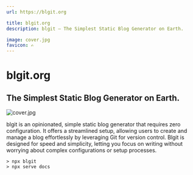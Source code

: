 ```yaml
---
url: https://blgit.org

title: blgit.org
description: blgit – The Simplest Static Blog Generator on Earth.

image: cover.jpg
favicon: ✍️
---
```


# blgit.org
## The Simplest Static Blog Generator on Earth.

![cover.jpg](cover.jpg)

blgit is an opinionated, simple static blog generator that requires zero configuration. It offers a streamlined setup, allowing users to create and manage a blog effortlessly by leveraging Git for version control. Blgit is designed for speed and simplicity, letting you focus on writing without worrying about complex configurations or setup processes.

```
> npx blgit
> npx serve docs
```
